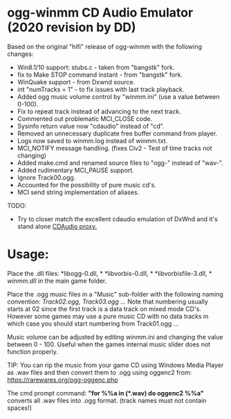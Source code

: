 # ogg-winmm CD Audio Emulator (2020 revision by DD)
Based on the original "hifi" release of ogg-winmm with the following changes:

- Win8.1/10 support: stubs.c - taken from "bangstk" fork.
- fix to Make STOP command instant - from "bangstk" fork.
- WinQuake support - from Dxwnd source.
- int "numTracks = 1" - to fix issues with last track playback.
- Added ogg music volume control by "winmm.ini" (use a value between 0-100).
- Fix to repeat track instead of advancing to the next track.
- Commented out problematic MCI_CLOSE code.
- Sysinfo return value now "cdaudio" instead of "cd".
- Removed an unnecessary duplicate free buffer command from player.
- Logs now saved to winmm.log instead of winmm.txt.
- MCI_NOTIFY message handling. (fixes Civ2 - Test of time tracks not changing)
- Added make.cmd and renamed source files to "ogg-" instead of "wav-".
- Added rudimentary MCI_PAUSE support.
- Ignore Track00.ogg.
- Accounted for the possibility of pure music cd's.
- MCI send string implementation of aliases.

TODO:
- Try to closer match the excellent cdaudio emulation of DxWnd and it's stand alone [CDAudio proxy.](https://sourceforge.net/projects/cdaudio-proxy/)

# Usage:

Place the .dll files:
*libogg-0.dll, *
*libvorbis-0.dll, *
*libvorbisfile-3.dll, *
*winmm.dll*
in the main game folder.

Place the .ogg music files in a "Music" sub-folder with the following naming convention:
*Track02.ogg, Track03.ogg ...*
Note that numbering usually starts at 02 since the first track is a data track on mixed mode CD's.
However some games may use a pure music CD with no data tracks in which case you should start numbering from Track01.ogg ...

Music volume can be adjusted by editing winmm.ini and changing the value between 0 - 100. Useful when the games internal music slider does not function properly.

TIP: You can rip the music from your game CD using Windows Media Player as .wav files and then convert them to .ogg using oggenc2 from:
https://rarewares.org/ogg-oggenc.php

The cmd prompt command:
**"for %%a in (*.wav) do oggenc2 %%a"**
converts all .wav files into .ogg format. (track names must not contain spaces!)
